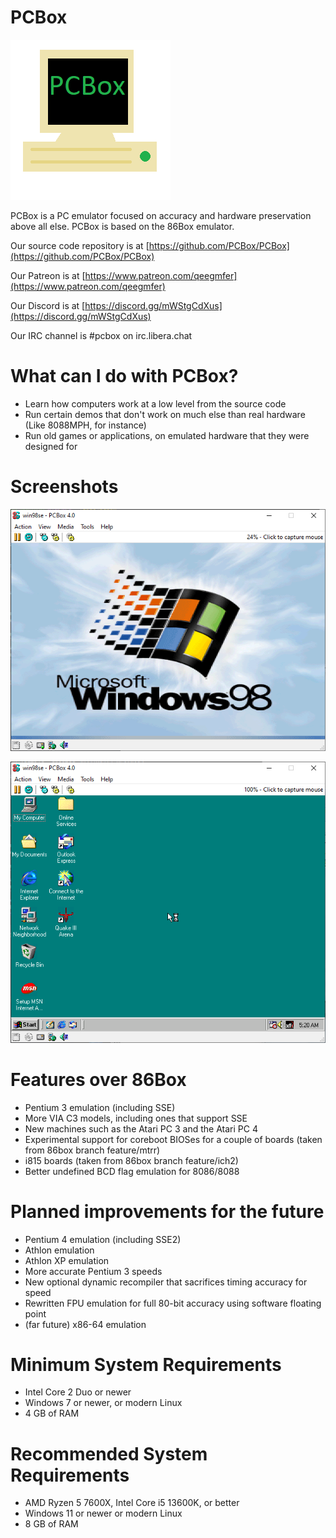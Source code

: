 PCBox
=====

![](pcboxlogo.png)

PCBox is a PC emulator focused on accuracy and hardware preservation above all else.
PCBox is based on the 86Box emulator.

Our source code repository is at [https://github.com/PCBox/PCBox](https://github.com/PCBox/PCBox)

Our Patreon is at [https://www.patreon.com/qeegmfer](https://www.patreon.com/qeegmfer)

Our Discord is at [https://discord.gg/mWStgCdXus](https://discord.gg/mWStgCdXus)

Our IRC channel is #pcbox on irc.libera.chat

What can I do with PCBox?
=========================
- Learn how computers work at a low level from the source code
- Run certain demos that don't work on much else than real hardware (Like 8088MPH, for instance)
- Run old games or applications, on emulated hardware that they were designed for

Screenshots
===========
![](Untitled.png)

![](Untitled1.png)

Features over 86Box
===================
- Pentium 3 emulation (including SSE)
- More VIA C3 models, including ones that support SSE
- New machines such as the Atari PC 3 and the Atari PC 4
- Experimental support for coreboot BIOSes for a couple of boards (taken from 86box branch feature/mtrr)
- i815 boards (taken from 86box branch feature/ich2)
- Better undefined BCD flag emulation for 8086/8088

Planned improvements for the future
===================================
- Pentium 4 emulation (including SSE2)
- Athlon emulation
- Athlon XP emulation
- More accurate Pentium 3 speeds
- New optional dynamic recompiler that sacrifices timing accuracy for speed
- Rewritten FPU emulation for full 80-bit accuracy using software floating point
- (far future) x86-64 emulation

Minimum System Requirements
===========================
- Intel Core 2 Duo or newer
- Windows 7 or newer, or modern Linux
- 4 GB of RAM

Recommended System Requirements
===============================
- AMD Ryzen 5 7600X, Intel Core i5 13600K, or better
- Windows 11 or newer or modern Linux
- 8 GB of RAM
